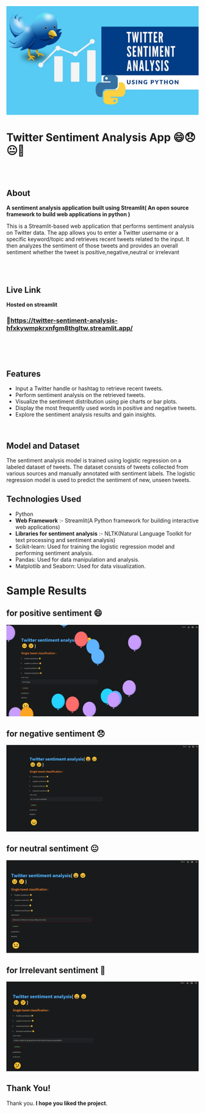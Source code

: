 ![project_image](images/twitter_page.54.jpg)
<br>
# Twitter Sentiment Analysis App 😄😞😐🤔
<br>
<br>

## About
**A sentiment analysis application built using Streamlit( An open source framework to build web applications in python )**

This is a Streamlit-based web application that performs sentiment analysis on Twitter data. The app allows you to enter a Twitter username or a specific keyword/topic and retrieves recent tweets related to the input. It then analyzes the sentiment of those tweets and provides an overall sentiment whether the tweet  is positive,negative,neutral or irrelevant

<br>
<br>

## Live Link
**Hosted on streamlit**

### 🔗https://twitter-sentiment-analysis-hfxkywmpkrxnfgm8thgltw.streamlit.app/
<br>
<br>


<br>

## Features

- Input a Twitter handle or hashtag to retrieve recent tweets.
- Perform sentiment analysis on the retrieved tweets.
- Visualize the sentiment distribution using pie charts or bar plots.
- Display the most frequently used words in positive and negative tweets.
- Explore the sentiment analysis results and gain insights.

<br>

## Model and Dataset
The sentiment analysis model is trained using logistic regression on a labeled dataset of tweets. The dataset consists of tweets collected from various sources and manually annotated with sentiment labels. The logistic regression model is used to predict the sentiment of new, unseen tweets.

## Technologies Used

- Python
- **Web Framework** :- Streamlit(A Python framework for building interactive web applications)
- **Libraries for sentiment analysis** :- NLTK(Natural Language Toolkit for text processing and sentiment analysis)
- Scikit-learn: Used for training the logistic regression model and performing sentiment analysis.
- Pandas: Used for data manipulation and analysis.
- Matplotlib and Seaborn: Used for data visualization.

# Sample Results

## for positive sentiment 😄

![Description 1](https://github.com/yeswanth-63/Twitter-Sentiment-Analysis/blob/main/images/for_positive_tweet_prediciton.png)

## for negative sentiment 😞

![Description 2](https://github.com/yeswanth-63/Twitter-Sentiment-Analysis/blob/main/images/for_negative_prediction.png )

## for neutral sentiment 😐

![Description 1](https://github.com/yeswanth-63/Twitter-Sentiment-Analysis/blob/main/images/neutral_tweet_prediction.png )

## for Irrelevant sentiment 🤔

![Description 1](https://github.com/yeswanth-63/Twitter-Sentiment-Analysis/blob/main/images/for_irrelevant_prediction.png )

## Thank You!
Thank you. **I hope you liked the project**.

